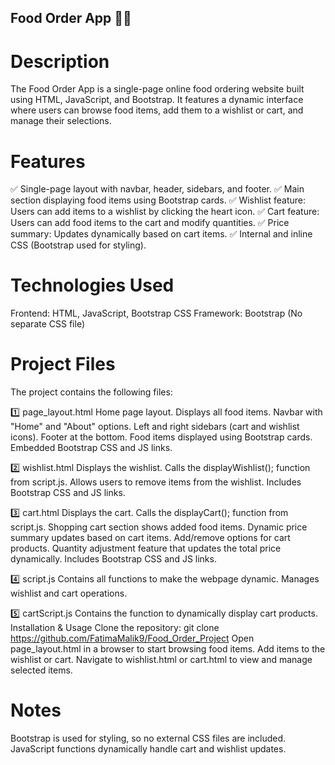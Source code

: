 ## Food Order App 🍔🍕

# Description

The Food Order App is a single-page online food ordering website built using HTML, JavaScript, and Bootstrap. 
It features a dynamic interface where users can browse food items, add them to a wishlist or cart, and manage their selections.
# Features

✅ Single-page layout with navbar, header, sidebars, and footer.
✅ Main section displaying food items using Bootstrap cards.
✅ Wishlist feature: Users can add items to a wishlist by clicking the heart icon.
✅ Cart feature: Users can add food items to the cart and modify quantities.
✅ Price summary: Updates dynamically based on cart items.
✅ Internal and inline CSS (Bootstrap used for styling).

# Technologies Used

Frontend: HTML, JavaScript, Bootstrap
CSS Framework: Bootstrap (No separate CSS file)

# Project Files

The project contains the following files:

1️⃣ page_layout.html
Home page layout.
Displays all food items.
Navbar with "Home" and "About" options.
Left and right sidebars (cart and wishlist icons).
Footer at the bottom.
Food items displayed using Bootstrap cards.
Embedded Bootstrap CSS and JS links.

2️⃣ wishlist.html
Displays the wishlist.
Calls the displayWishlist(); function from script.js.
Allows users to remove items from the wishlist.
Includes Bootstrap CSS and JS links.

3️⃣ cart.html
Displays the cart.
Calls the displayCart(); function from script.js.
Shopping cart section shows added food items.
Dynamic price summary updates based on cart items.
Add/remove options for cart products.
Quantity adjustment feature that updates the total price dynamically.
Includes Bootstrap CSS and JS links.

4️⃣ script.js
Contains all functions to make the webpage dynamic.
Manages wishlist and cart operations.

5️⃣ cartScript.js
Contains the function to dynamically display cart products.
Installation & Usage
Clone the repository:
git clone https://github.com/FatimaMalik9/Food_Order_Project
Open page_layout.html in a browser to start browsing food items.
Add items to the wishlist or cart.
Navigate to wishlist.html or cart.html to view and manage selected items.

# Notes

Bootstrap is used for styling, so no external CSS files are included.
JavaScript functions dynamically handle cart and wishlist updates.




